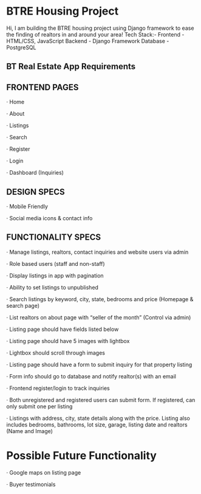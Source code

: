 # BTRE Housing Project
Hi, I am building the BTRE housing project using Django framework to ease the finding of realtors in and around your area!
Tech Stack:-
Frontend - HTML/CSS, JavaScript
Backend - Django Framework
Database - PostgreSQL

## BT Real Estate App Requirements
## FRONTEND PAGES
· Home

· About

· Listings

· Search

· Register

· Login

· Dashboard (Inquiries)

## DESIGN SPECS
· Mobile Friendly

· Social media icons & contact info

## FUNCTIONALITY SPECS
· Manage listings, realtors, contact inquiries and website users via admin

· Role based users (staff and non-staff)

· Display listings in app with pagination

· Ability to set listings to unpublished

· Search listings by keyword, city, state, bedrooms and price (Homepage & search page)

· List realtors on about page with “seller of the month” (Control via admin)

· Listing page should have fields listed below

· Listing page should have 5 images with lightbox

· Lightbox should scroll through images

· Listing page should have a form to submit inquiry for that property listing

· Form info should go to database and notify realtor(s) with an email

· Frontend register/login to track inquiries

· Both unregistered and registered users can submit form. If registered, can only submit one per listing

· Listings with address, city, state details along with the price. Listing also includes bedrooms, bathrooms, lot size, garage, listing date and realtors (Name and Image)

# Possible Future Functionality
· Google maps on listing page

· Buyer testimonials
